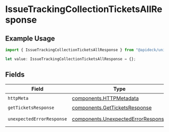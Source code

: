 # IssueTrackingCollectionTicketsAllResponse

## Example Usage

```typescript
import { IssueTrackingCollectionTicketsAllResponse } from "@apideck/unify/models/operations";

let value: IssueTrackingCollectionTicketsAllResponse = {};
```

## Fields

| Field                                                                                    | Type                                                                                     | Required                                                                                 | Description                                                                              |
| ---------------------------------------------------------------------------------------- | ---------------------------------------------------------------------------------------- | ---------------------------------------------------------------------------------------- | ---------------------------------------------------------------------------------------- |
| `httpMeta`                                                                               | [components.HTTPMetadata](../../models/components/httpmetadata.md)                       | :heavy_check_mark:                                                                       | N/A                                                                                      |
| `getTicketsResponse`                                                                     | [components.GetTicketsResponse](../../models/components/getticketsresponse.md)           | :heavy_minus_sign:                                                                       | List Tickets                                                                             |
| `unexpectedErrorResponse`                                                                | [components.UnexpectedErrorResponse](../../models/components/unexpectederrorresponse.md) | :heavy_minus_sign:                                                                       | Unexpected error                                                                         |